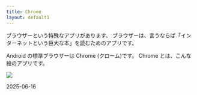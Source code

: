 ```yaml
---
title: Chrome
layout: default1
---
```

ブラウザーという特殊なアプリがあります、
ブラウザーは、言うならば「インターネットという巨大な本」を読むためのアプリです。

Android の標準ブラウザーは Chrome (クローム)です。
Chrome とは、こんな絵のアプリです。

![](https://www.google.com/chrome/static/images/chrome-logo.svg)

2025-06-16
